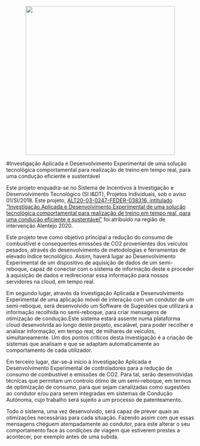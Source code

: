 <p align="center">
  <a href="https://www.meight.com"><img src="https://meight-p2020-idt.s3.eu-central-1.amazonaws.com/logos.png" width="400"></a>
</p>

#Investigação Aplicada e Desenvolvimento Experimental de uma solução tecnológica comportamental para realização de treino em tempo real, para uma condução eficiente e sustentável

Este projeto enquadra-se no Sistema de Incentivos à Investigação e Desenvolvimento Tecnológico (SI I&DT), Projetos Individuais, sob o aviso 01/SI/2018. Este projeto, [ALT20-03-0247-FEDER-038316, intitulado “Investigação Aplicada e Desenvolvimento Experimental de uma solução tecnológica comportamental para realização de treino em tempo real, para uma condução eficiente e sustentável”](https://drive.google.com/file/d/1Vw2VF6JFwSh-Du4CbB5p5dDZAU7wDF-m/view?usp=sharing) foi atribuído na região de intervenção Alentejo 2020.

Este projeto teve como objetivo principal a redução do consumo de combustível e consequentes emissões de CO2 provenientes dos veículos pesados, através do desenvolvimento de metodologias e ferramentas de elevado índice tecnológico. Assim, haverá lugar ao Desenvolvimento Experimental de um dispositivo de aquisição de dados de um semi-reboque, capaz de conectar com o sistema de informação deste e proceder à aquisição de dados e redirecionar essa informação para nossos servidores na cloud, em tempo real.

Em segundo lugar, através da Investigação Aplicada e Desenvolvimento Experimental de uma aplicação móvel de interação com um condutor de um semi-reboque, será desenvolvido um Software de Sugestões que utilizará a informação recolhida no semi-reboque, para criar mensagens de otimização de condução.Este sistema estará assente numa plataforma cloud desenvolvida ao longo deste projeto, escalável, para poder recolher e analisar informação, em tempo real, de milhares de veículos, simultaneamente. Um dos pontos críticos desta investigação é a criação de sistemas que analisam e que se adaptam automaticamente ao comportamento de cada utilizador.

Em terceiro lugar, dar-se-á início à Investigação Aplicada e Desenvolvimento Experimental de controladores para a redução de consumo de combustível e emissões de CO2. Para tal, serão desenvolvidas técnicas que permitam um controlo ótimo de um semi-reboque, em termos de optimização de consumo, para que sejam canalizadas como sugestões ao condutor e/ou para serem integradas em sistemas de Condução Autónoma, cujo trabalho será sujeito a um processo de patenteamento.

Todo o sistema, uma vez desenvolvido, será capaz de prever quais as otimizações necessárias para cada situação. Fazendo assim com que essas mensagens cheguem atempadamente ao condutor, para este alterar o seu comportamento face às condições de viagem que estiverem prestes a acontecer, por exemplo antes de uma subida.
